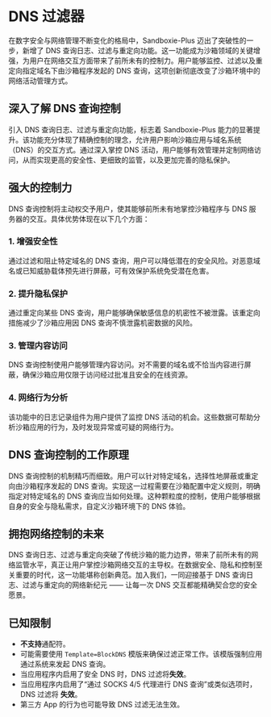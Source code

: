 # DNS 过滤器

在数字安全与网络管理不断变化的格局中，Sandboxie-Plus 迈出了突破性的一步，新增了 DNS 查询日志、过滤与重定向功能。这一功能成为沙箱领域的关键增强，为用户在网络交互方面带来了前所未有的控制力。用户能够监控、过滤以及重定向指定域名下由沙箱程序发起的 DNS 查询，这项创新彻底改变了沙箱环境中的网络活动管理方式。

## 深入了解 DNS 查询控制

引入 DNS 查询日志、过滤与重定向功能，标志着 Sandboxie-Plus 能力的显著提升。该功能充分体现了精确控制的理念，允许用户影响沙箱应用与域名系统（DNS）的交互方式。通过深入掌控 DNS 活动，用户能够有效管理并定制网络访问，从而实现更高的安全性、更细致的监管，以及更加完善的隐私保护。

## 强大的控制力

DNS 查询控制将主动权交予用户，使其能够前所未有地掌控沙箱程序与 DNS 服务器的交互。具体优势体现在以下几个方面：

### 1. 增强安全性

通过过滤和阻止特定域名的 DNS 查询，用户可以降低潜在的安全风险。对恶意域名或已知威胁载体预先进行屏蔽，可有效保护系统免受潜在危害。

### 2. 提升隐私保护

通过重定向某些 DNS 查询，用户能够确保敏感信息的机密性不被泄露。该重定向措施减少了沙箱应用因 DNS 查询不慎泄露机密数据的风险。

### 3. 管理内容访问

DNS 查询控制使用户能够管理内容访问。对不需要的域名或不恰当内容进行屏蔽，确保沙箱应用仅限于访问经过批准且安全的在线资源。

### 4. 网络行为分析

该功能中的日志记录组件为用户提供了监控 DNS 活动的机会。这些数据可帮助分析沙箱应用的行为，及时发现异常或可疑的网络行为。

## DNS 查询控制的工作原理

DNS 查询控制的机制精巧而细致。用户可以针对特定域名，选择性地屏蔽或重定向由沙箱程序发起的 DNS 查询。实现这一过程需要在沙箱配置中定义规则，明确指定对特定域名的 DNS 查询应当如何处理。这种颗粒度的控制，使用户能够根据自身的安全与隐私需求，自定义沙箱环境下的 DNS 体验。

## 拥抱网络控制的未来

DNS 查询日志、过滤与重定向突破了传统沙箱的能力边界，带来了前所未有的网络监管水平，真正让用户掌控沙箱网络交互的主导权。在数据安全、隐私和控制至关重要的时代，这一功能堪称创新典范。加入我们，一同迎接基于 DNS 查询日志、过滤与重定向的网络新纪元 —— 让每一次 DNS 交互都能精确契合您的安全愿景。

## 已知限制
- **不支持**通配符。
- 可能需要使用 `Template=BlockDNS` 模版来确保过滤正常工作。该模版强制应用通过系统来发起 DNS 查询。
- 当应用程序内启用了安全 DNS 时，DNS 过滤将**失效**。
- 当应用程序内启用了“通过 SOCKS 4/5 代理进行 DNS 查询”或类似选项时，DNS 过滤将 **失效**。
- 第三方 App 的行为也可能导致 DNS 过滤无法生效。
